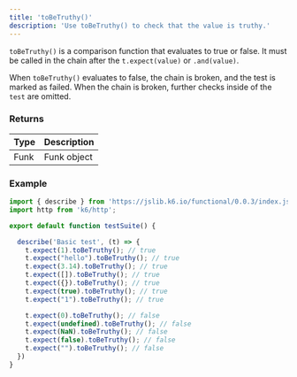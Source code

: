 ```yaml
---
title: 'toBeTruthy()'
description: 'Use toBeTruthy() to check that the value is truthy.'
---
```


`toBeTruthy()` is a comparison function that evaluates to true or false. It must be called in the chain after the `t.expect(value)` or `.and(value)`. 

When `toBeTruthy()` evaluates to false, the chain is broken, and the test is marked as failed. When the chain is broken, further checks inside of the `test` are omitted. 


### Returns

| Type   | Description                     |
| ------ | ------------------------------- |
| Funk   | Funk object |

### Example

<CodeGroup labels={[]}>

```javascript
import { describe } from 'https://jslib.k6.io/functional/0.0.3/index.js';
import http from 'k6/http';

export default function testSuite() {

  describe('Basic test', (t) => {
    t.expect(1).toBeTruthy(); // true
    t.expect("hello").toBeTruthy(); // true
    t.expect(3.14).toBeTruthy(); // true
    t.expect([]).toBeTruthy(); // true
    t.expect({}).toBeTruthy(); // true
    t.expect(true).toBeTruthy(); // true
    t.expect("1").toBeTruthy(); // true

    t.expect(0).toBeTruthy(); // false
    t.expect(undefined).toBeTruthy(); // false
    t.expect(NaN).toBeTruthy(); // false
    t.expect(false).toBeTruthy(); // false
    t.expect("").toBeTruthy(); // false
  })
}
```

</CodeGroup>
